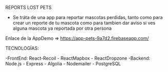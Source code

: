 REPORTS LOST PETS
- Se tráta de una app para reportar mascotas perdidas, tanto como para crear un reporte de tu mascota como para tambien dar aviso si ves alguna mascota ya reportada por otra persona

Enlace de la AppDemo => https://app-pets-9a7d2.firebaseapp.com/ 

TECNOLOGÍAS:

-FrontEnd: React-Recoil - ReactMapbox - ReactDropzone
-Backend: Node.js - Express - Algolia - Nodemailer - PostgreSQL




